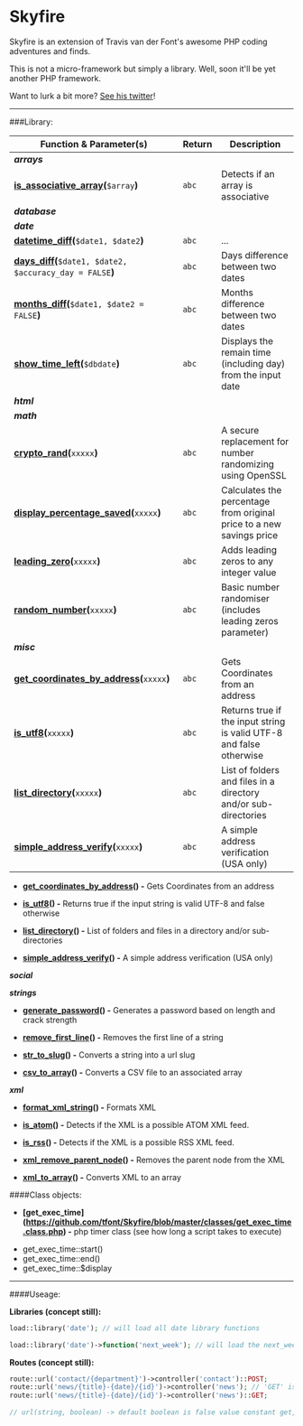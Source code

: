 # Skyfire

Skyfire is an extension of Travis van der Font's awesome PHP coding adventures and finds.

This is not a micro-framework but simply a library. Well, soon it'll be yet another PHP framework.

Want to lurk a bit more? [See his twitter](https://twitter.com/travisfont)!

----------------------------

###Library:

| Function & Parameter(s) | Return | Description
| --- | --- | ---
| ***arrays*** | | 
| **[is_associative_array](https://github.com/tfont/Skyfire/blob/master/functions/arrays/is_associative_array.func.php)(**`$array`**)** | `abc` | Detects if an array is associative
| ***database*** | | 
| ***date*** | | 
| **[datetime_diff](https://github.com/tfont/Skyfire/blob/master/functions/date/datetime_diff.func.php)(**`$date1, $date2`**)** | `abc` | ...
| **[days_diff](https://github.com/tfont/Skyfire/blob/master/functions/date/days_diff.func.php)(**`$date1, $date2, $accuracy_day = FALSE`**)** | `abc` | Days difference between two dates
| **[months_diff](https://github.com/tfont/Skyfire/blob/master/functions/date/months_diff.func.php)(**`$date1, $date2 = FALSE`**)** | `abc` | Months difference between two dates
| **[show_time_left](https://github.com/tfont/Skyfire/blob/master/functions/date/show_time_left.func.php)(**`$dbdate`**)** | `abc` | Displays the remain time (including day) from the input date
| ***html*** | | 
| ***math*** | | 
| **[crypto_rand](https://github.com/tfont/Skyfire/blob/master/functions/math/crypto_rand.func.php)(**`xxxxx`**)** | `abc` | A secure replacement for number randomizing using OpenSSL
| **[display_percentage_saved](https://github.com/tfont/Skyfire/blob/master/functions/math/display_percentage_saved.func.php)(**`xxxxx`**)** | `abc` | Calculates the percentage from original price to a new savings price
| **[leading_zero](https://github.com/tfont/Skyfire/blob/master/functions/math/leading_zero.func.php)(**`xxxxx`**)** | `abc` | Adds leading zeros to any integer value
| **[random_number](https://github.com/tfont/Skyfire/blob/master/functions/math/random_number.func.php)(**`xxxxx`**)** | `abc` | Basic number randomiser (includes leading zeros parameter)
| ***misc*** | | 
| **[get_coordinates_by_address](https://github.com/tfont/Skyfire/blob/master/functions/misc/get_coordinates_by_address.func.php)(**`xxxxx`**)** | `abc` | Gets Coordinates from an address
| **[is_utf8](https://github.com/tfont/Skyfire/blob/master/functions/misc/is_utf8.func.php)(**`xxxxx`**)** | `abc` | Returns true if the input string is valid UTF-8 and false otherwise
| **[list_directory](https://github.com/tfont/Skyfire/blob/master/functions/misc/list_directory.func.php)(**`xxxxx`**)** | `abc` | List of folders and files in a directory and/or sub-directories
| **[simple_address_verify](https://github.com/tfont/Skyfire/blob/master/functions/misc/simple_address_verify.func.php)(**`xxxxx`**)** | `abc` | A simple address verification (USA only)



- **[get_coordinates_by_address](https://github.com/tfont/Skyfire/blob/master/functions/misc/get_coordinates_by_address.func.php)() -**  Gets Coordinates from an address

- **[is_utf8](https://github.com/tfont/Skyfire/blob/master/functions/misc/is_utf8.func.php)() -**  Returns true if the input string is valid UTF-8 and false otherwise

- **[list_directory](https://github.com/tfont/Skyfire/blob/master/functions/misc/list_directory.func.php)() -**  List of folders and files in a directory and/or sub-directories

- **[simple_address_verify](https://github.com/tfont/Skyfire/blob/master/functions/misc/simple_address_verify.func.php)() -**  A simple address verification (USA only)

***social*** 

***strings*** 

- **[generate_password](https://github.com/tfont/Skyfire/blob/master/functions/strings/generate_password.func.php)() -**  Generates a password based on length and crack strength

- **[remove_first_line](https://github.com/tfont/Skyfire/blob/master/functions/strings/remove_first_line.func.php)() -**  Removes the first line of a string

- **[str_to_slug](https://github.com/tfont/Skyfire/blob/master/functions/strings/str_to_slug.func.php)() -**  Converts a string into a url slug

- **[csv_to_array](https://github.com/tfont/Skyfire/blob/master/functions/strings/csv_to_array.func.php)() -**  Converts a CSV file to an associated array

***xml*** 

- **[format_xml_string](https://github.com/tfont/Skyfire/blob/master/functions/xml/format_xml_string.func.php)() -**  Formats XML

- **[is_atom](https://github.com/tfont/Skyfire/blob/master/functions/xml/is_atom.func.php)() -**  Detects if the XML is a possible ATOM XML feed.

- **[is_rss](https://github.com/tfont/Skyfire/blob/master/functions/xml/is_rss.func.php)() -**  Detects if the XML is a possible RSS XML feed.

- **[xml_remove_parent_node](https://github.com/tfont/Skyfire/blob/master/functions/xml/xml_remove_parent_node.func.php)() -**  Removes the parent node from the XML

- **[xml_to_array](https://github.com/tfont/Skyfire/blob/master/functions/xml/xml_to_array.func.php)() -**  Converts XML to an array


####Class objects:


- **[get_exec_time] (https://github.com/tfont/Skyfire/blob/master/classes/get_exec_time.class.php) -**  php timer class (see how long a script takes to execute)

 * get_exec_time::start()
 * get_exec_time::end()
 * get_exec_time::$display
 
 
 ___________________________________________________________
 
####Useage:
 
**Libraries (concept still):**
 
```php
load::library('date'); // will load all date library functions
 
load::library('date')->function('next_week'); // will load the next_week() from date library
```


**Routes (concept still):**
```php
route::url('contact/{department}')->controller('contact')::POST;
route::url('news/{title}-{date}/{id}')->controller('news'); // 'GET' isn't required (default method)
route::url('news/{title}-{date}/{id}')->controller('news')::GET;
 
// url(string, boolean) -> default boolean is false value constant get, and post is true
```